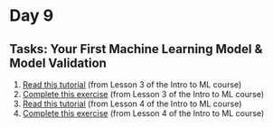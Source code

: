 # Day 9

## Tasks: Your First Machine Learning Model & Model Validation

1. [Read this tutorial](https://www.kaggle.com/dansbecker/your-first-machine-learning-model) (from Lesson 3 of the Intro to ML course)
2. [Complete this exercise](https://www.kaggle.com/kernels/fork/1404276) (from Lesson 3 of the Intro to ML course)
3. [Read this tutorial](https://www.kaggle.com/dansbecker/model-validation) (from Lesson 4 of the Intro to ML course)
4. [Complete this exercise](https://www.kaggle.com/kernels/fork/1259097) (from Lesson 4 of the Intro to ML course)

